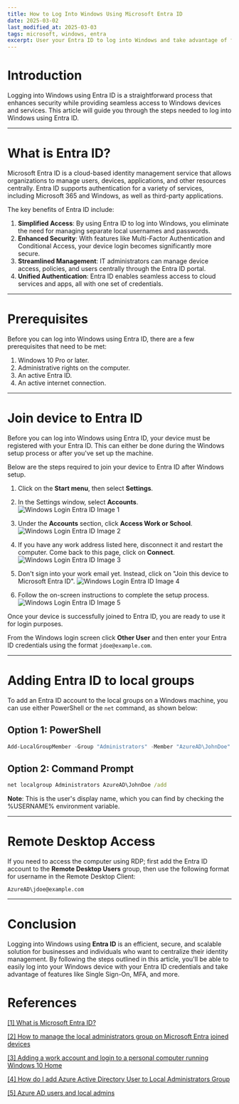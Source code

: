 ```yaml
---
title: How to Log Into Windows Using Microsoft Entra ID
date: 2025-03-02
last_modified_at: 2025-03-03
tags: microsoft, windows, entra 
excerpt: User your Entra ID to log into Windows and take advantage of features like Single Sign-On, MFA, and more.
---
```


# Introduction

Logging into Windows using Entra ID is a straightforward process that enhances security while providing seamless access to Windows devices and services. This article will guide you through the steps needed to log into Windows using Entra ID.

---

# What is Entra ID?

Microsoft Entra ID is a cloud-based identity management service that allows organizations to manage users, devices, applications, and other resources centrally. Entra ID supports authentication for a variety of services, including Microsoft 365 and Windows, as well as third-party applications.

The key benefits of Entra ID include:

1. **Simplified Access**: By using Entra ID to log into Windows, you eliminate the need for managing separate local usernames and passwords.
2. **Enhanced Security**: With features like Multi-Factor Authentication and Conditional Access, your device login becomes significantly more secure.
3. **Streamlined Management**: IT administrators can manage device access, policies, and users centrally through the Entra ID portal.
4. **Unified Authentication**: Entra ID enables seamless access to cloud services and apps, all with one set of credentials.

---

# Prerequisites

Before you can log into Windows using Entra ID, there are a few prerequisites that need to be met:

1. Windows 10 Pro or later.
2. Administrative rights on the computer.
3. An active Entra ID.
4. An active internet connection.

---

# Join device to Entra ID

Before you can log into Windows using Entra ID, your device must be registered with your Entra ID. This can either be done during the Windows setup process or after you've set up the machine. 

Below are the steps required to join your device to Entra ID after Windows setup.

1. Click on the **Start menu**, then select **Settings**.

2. In the Settings window, select **Accounts**.
![Windows Login Entra ID Image 1](/assets/images/2025-03-02-windows-login-entra-id-1.png)

3. Under the **Accounts** section, click **Access Work or School**. 
![Windows Login Entra ID Image 2](/assets/images/2025-03-02-windows-login-entra-id-2.png)

4. If you have any work address listed here, disconnect it and restart the computer. Come back to this page, click on **Connect**.
![Windows Login Entra ID Image 3](/assets/images/2025-03-02-windows-login-entra-id-3.png)

5. Don't sign into your work email yet. Instead, click on "Join this device to Microsoft Entra ID".
![Windows Login Entra ID Image 4](/assets/images/2025-03-02-windows-login-entra-id-4.png)

6. Follow the on-screen instructions to complete the setup process.
![Windows Login Entra ID Image 5](/assets/images/2025-03-02-windows-login-entra-id-5.png)


Once your device is successfully joined to Entra ID, you are ready to use it for login purposes. 

From the Windows login screen click **Other User** and then enter your Entra ID credentials using the format ```jdoe@example.com```.

---

# Adding Entra ID to local groups

To add an Entra ID account to the local groups on a Windows machine, you can use either PowerShell or the `net` command, as shown below:

## Option 1: PowerShell
```powershell
Add-LocalGroupMember -Group "Administrators" -Member "AzureAD\JohnDoe"
```

## Option 2: Command Prompt
```bat
net localgroup Administrators AzureAD\JohnDoe /add
```

**Note**: This is the user's display name, which you can find by checking the %USERNAME% environment variable.

---

# Remote Desktop Access

If you need to access the computer using RDP; first add the Entra ID account to the **Remote Desktop Users** group, then use the following format for username in the Remote Desktop Client:

```AzureAD\jdoe@example.com```

---

# Conclusion

Logging into Windows using **Entra ID** is an efficient, secure, and scalable solution for businesses and individuals who want to centralize their identity management. By following the steps outlined in this article, you'll be able to easily log into your Windows device with your Entra ID credentials and take advantage of features like Single Sign-On, MFA, and more.


# References

[[1] What is Microsoft Entra ID?](https://learn.microsoft.com/en-us/entra/fundamentals/whatis)

[[2] How to manage the local administrators group on Microsoft Entra joined devices](https://learn.microsoft.com/en-us/entra/identity/devices/assign-local-admin#manually-elevate-a-user-on-a-device)

[[3] Adding a work account and login to a personal computer running Windows 10 Home](https://learn.microsoft.com/en-us/entra/identity/devices/assign-local-admin#manually-elevate-a-user-on-a-device)

[[4] How do I add Azure Active Directory User to Local Administrators Group](https://superuser.com/questions/982336/how-do-i-add-azure-active-directory-user-to-local-administrators-group)

[[5] Azure AD users and local admins](https://community.spiceworks.com/t/azure-ad-users-and-local-admins/733779)


